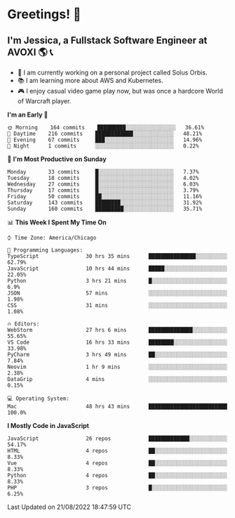 # Greetings! 🧠

## I'm Jessica, a Fullstack Software Engineer at AVOXI 🌎 📞

- 🌟 I am currently working on a personal project called Solus Orbis.
- 📚 I am learning more about AWS and Kubernetes.
- 🎮 I enjoy casual video game play now, but was once a hardcore World of Warcraft player.

<!--START_SECTION:waka-->
**I'm an Early 🐤** 

```text
🌞 Morning    164 commits    █████████░░░░░░░░░░░░░░░░   36.61% 
🌆 Daytime    216 commits    ████████████░░░░░░░░░░░░░   48.21% 
🌃 Evening    67 commits     ███░░░░░░░░░░░░░░░░░░░░░░   14.96% 
🌙 Night      1 commits      ░░░░░░░░░░░░░░░░░░░░░░░░░   0.22%

```
📅 **I'm Most Productive on Sunday** 

```text
Monday       33 commits     █░░░░░░░░░░░░░░░░░░░░░░░░   7.37% 
Tuesday      18 commits     █░░░░░░░░░░░░░░░░░░░░░░░░   4.02% 
Wednesday    27 commits     █░░░░░░░░░░░░░░░░░░░░░░░░   6.03% 
Thursday     17 commits     █░░░░░░░░░░░░░░░░░░░░░░░░   3.79% 
Friday       50 commits     ██░░░░░░░░░░░░░░░░░░░░░░░   11.16% 
Saturday     143 commits    ████████░░░░░░░░░░░░░░░░░   31.92% 
Sunday       160 commits    █████████░░░░░░░░░░░░░░░░   35.71%

```


📊 **This Week I Spent My Time On** 

```text
⌚︎ Time Zone: America/Chicago

💬 Programming Languages: 
TypeScript               30 hrs 35 mins      ███████████████░░░░░░░░░░   62.79% 
JavaScript               10 hrs 44 mins      █████░░░░░░░░░░░░░░░░░░░░   22.05% 
Python                   3 hrs 21 mins       █░░░░░░░░░░░░░░░░░░░░░░░░   6.9% 
JSON                     57 mins             ░░░░░░░░░░░░░░░░░░░░░░░░░   1.98% 
CSS                      31 mins             ░░░░░░░░░░░░░░░░░░░░░░░░░   1.08%

🔥 Editors: 
WebStorm                 27 hrs 6 mins       ██████████████░░░░░░░░░░░   55.65% 
VS Code                  16 hrs 33 mins      ████████░░░░░░░░░░░░░░░░░   33.98% 
PyCharm                  3 hrs 49 mins       ██░░░░░░░░░░░░░░░░░░░░░░░   7.84% 
Neovim                   1 hr 9 mins         ░░░░░░░░░░░░░░░░░░░░░░░░░   2.38% 
DataGrip                 4 mins              ░░░░░░░░░░░░░░░░░░░░░░░░░   0.15%

💻 Operating System: 
Mac                      48 hrs 43 mins      █████████████████████████   100.0%

```

**I Mostly Code in JavaScript** 

```text
JavaScript               26 repos            █████████████░░░░░░░░░░░░   54.17% 
HTML                     4 repos             ██░░░░░░░░░░░░░░░░░░░░░░░   8.33% 
Vue                      4 repos             ██░░░░░░░░░░░░░░░░░░░░░░░   8.33% 
Python                   4 repos             ██░░░░░░░░░░░░░░░░░░░░░░░   8.33% 
PHP                      3 repos             █░░░░░░░░░░░░░░░░░░░░░░░░   6.25%

```



 Last Updated on 21/08/2022 18:47:59 UTC
<!--END_SECTION:waka-->

<!--
**jessikuh/jessikuh** is a ✨ _special_ ✨ repository because its `README.md` (this file) appears on your GitHub profile.

Here are some ideas to get you started:

- 🔭 I’m currently working on ...
- 🌱 I’m currently learning ...
- 👯 I’m looking to collaborate on ...
- 🤔 I’m looking for help with ...
- 💬 Ask me about ...
- 📫 How to reach me: ...
- 😄 Pronouns: ...
- ⚡ Fun fact: ...
-->
